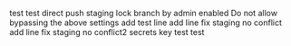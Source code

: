 test
test
direct push staging lock branch  by admin
enabled Do not allow bypassing the above settings
add test line
add line fix staging no conflict
add line fix staging no conflict2
secrets key test
test